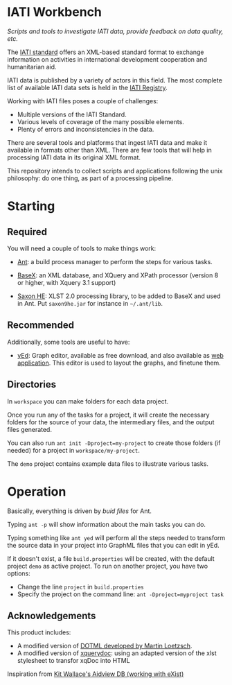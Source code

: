 # IATI Workbench

_Scripts and tools to investigate IATI data, provide feedback on data quality,
etc._

The [IATI standard](http://iatistandard.org) offers an XML-based standard format
to exchange information on activities in international development cooperation
and humanitarian aid.

IATI data is published by a variety of actors in this field. The most complete
list of available IATI data sets is held in the [IATI Registry](http://iatiregistry.org).

Working with IATI files poses a couple of challenges:

 *  Multiple versions of the IATI Standard.
 *  Various levels of coverage of the many possible elements.
 *  Plenty of errors and inconsistencies in the data.

There are several tools and platforms that ingest IATI data and make it
available in formats other than XML. There are few tools that will help in
processing IATI data in its original XML format.

This repository intends to collect scripts and applications following the unix
philosophy: do one thing, as part of a processing pipeline.

# Starting

## Required

You will need a couple of tools to make things work:

 *  [Ant](http://ant.apache.org/): a build process manager to perform the steps
    for various tasks.

 *  [BaseX](http://basex.org): an XML database, and XQuery and XPath processor
    (version 8 or higher, with Xquery 3.1 support)

 *  [Saxon HE](https://sourceforge.net/projects/saxon/files/Saxon-HE/9.7/):
    XLST 2.0 processing library, to be added to BaseX and used in Ant.
    Put `saxon9he.jar` for instance in `~/.ant/lib`.

## Recommended

Additionally, some tools are useful to have:

 *  [yEd](http://www.yworks.com/products/yed): Graph editor, available as free
    download, and also available as
    [web application](http://www.yworks.com/products/yed-live). This editor is
    used to layout the graphs, and finetune them.

## Directories

In `workspace` you can make folders for each data project.

Once you run any of the tasks for a project, it will create the necessary
folders for the source of your data, the intermediary files, and the output
files generated.

You can also run `ant init -Dproject=my-project` to create those folders (if
needed) for a project in `workspace/my-project`.

The `demo` project contains example data files to illustrate various tasks.

# Operation

Basically, everything is driven by _buid files_ for Ant.

Typing `ant -p` will show information about the main tasks you can do.

Typing something like `ant yed` will perform all the steps needed to transform
the source data in your project into GraphML files that you can edit in yEd.

If it doesn't exist, a file `build.properties` will be created, with the default
project `demo` as active project. To run on another project, you have two
options:

 *  Change the line `project` in `build.properties`
 *  Specify the project on the command line: `ant -Dproject=myproject task`

## Acknowledgements

This product includes:

*  A modified version of [DOTML developed by Martin Loetzsch](http://www.martin-loetzsch.de/DOTML).
*  A modified version of [xquerydoc](https://github.com/xquery/xquerydoc):
    using an adapted version of the xlst stylesheet to transfor xqDoc into HTML

Inspiration from [Kit Wallace's Aidview DB (working with eXist)](https://github.com/KitWallace/AIDVIEW-DB)

